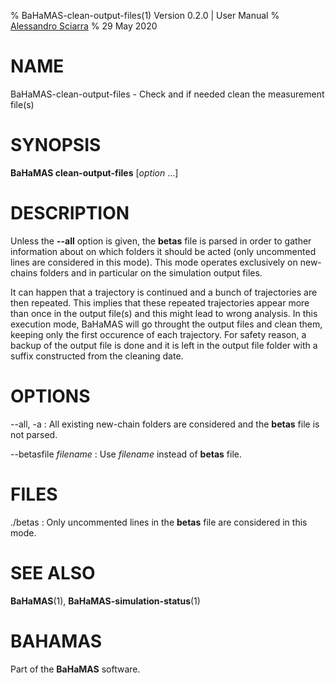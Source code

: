 % BaHaMAS-clean-output-files(1) Version 0.2.0 | User Manual
% [Alessandro Sciarra](sciarra@itp.uni-frankfurt.de)
% 29 May 2020

# NAME

BaHaMAS-clean-output-files - Check and if needed clean the measurement file(s)

# SYNOPSIS

**BaHaMAS clean-output-files** [*option* ...]

# DESCRIPTION

Unless the **\--all** option is given, the **betas** file is parsed in order to gather information about on which folders it should be acted (only uncommented lines are considered in this mode).
This mode operates exclusively on new-chains folders and in particular on the simulation output files.

It can happen that a trajectory is continued and a bunch of trajectories are then repeated.
This implies that these repeated trajectories appear more than once in the output file(s) and this might lead to wrong analysis.
In this execution mode, BaHaMAS will go throught the output files and clean them, keeping only the first occurence of each trajectory.
For safety reason, a backup of the output file is done and it is left in the output file folder with a suffix constructed from the cleaning date.

# OPTIONS

\--all, \-a
:   All existing new-chain folders are considered and the **betas** file is not parsed.

\--betasfile *filename*
:   Use *filename* instead of **betas** file.

# FILES

./betas
:   Only uncommented lines in the **betas** file are considered in this mode.

# SEE ALSO

**BaHaMAS**(1), **BaHaMAS-simulation-status**(1)

# BAHAMAS

Part of the **BaHaMAS** software.
